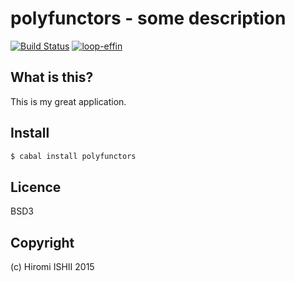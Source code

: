polyfunctors - some description
================================

[![Build Status](https://travis-ci.org/konn/polyfunctors.svg?branch=master)](https://travis-ci.org/konn/polyfunctors) 
[![loop-effin](http://img.shields.io/hackage/v/polyfunctors.svg)](http://hackage.haskell.org/package/polyfunctors)

## What is this?
This is my great application.

## Install

```sh
$ cabal install polyfunctors
```

## Licence

BSD3

## Copyright

(c) Hiromi ISHII 2015
